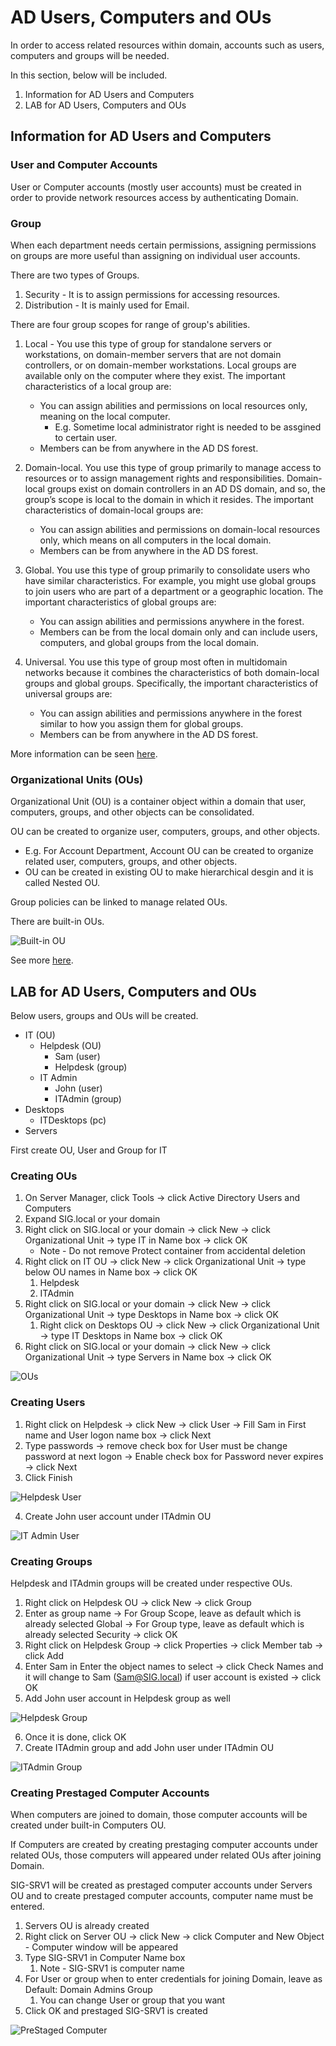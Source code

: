 # AD Users, Computers and OUs

In order to access related resources within domain, accounts such as users, computers and groups will be needed.

In this section, below will be included.

1. Information for AD Users and Computers
2. LAB for AD Users, Computers and OUs

## Information for AD Users and Computers

### User and Computer Accounts

User or Computer accounts (mostly user accounts) must be created in order to provide network resources access by authenticating Domain.

### Group

When each department needs certain permissions, assigning permissions on groups are more useful than assigning on individual user accounts.

There are two types of Groups.

1. Security - It is to assign permissions for accessing resources.
2. Distribution - It is mainly used for Email.

There are four group scopes for range of group's abilities.

1. Local - You use this type of group for standalone servers or workstations, on domain-member servers that are not domain controllers, or on domain-member workstations. Local groups are available only on the computer where they exist. The important characteristics of a local group are:
    * You can assign abilities and permissions on local resources only, meaning on the local computer.
      * E.g. Sometime local administrator right is needed to be assgined to certain user.
    * Members can be from anywhere in the AD DS forest.

2. Domain-local. You use this type of group primarily to manage access to resources or to assign management rights and responsibilities. Domain-local groups exist on domain controllers in an AD DS domain, and so, the group’s scope is local to the domain in which it resides. The important characteristics of domain-local groups are:
    * You can assign abilities and permissions on domain-local resources only, which means on all computers in the local domain.
    * Members can be from anywhere in the AD DS forest.

3. Global. You use this type of group primarily to consolidate users who have similar characteristics. For example, you might use global groups to join users who are part of a department or a geographic location. The important characteristics of global groups are:
    * You can assign abilities and permissions anywhere in the forest.
    * Members can be from the local domain only and can include users, computers, and global groups from the local domain.

4. Universal. You use this type of group most often in multidomain networks because it combines the characteristics of both domain-local groups and global groups. Specifically, the important characteristics of universal groups are:
    * You can assign abilities and permissions anywhere in the forest similar to how you assign them for global groups.
    * Members can be from anywhere in the AD DS forest.

More information can be seen [here](https://learn.microsoft.com/en-us/training/modules/introduction-to-ad-ds/3-define-users-groups-computers).

### Organizational Units (OUs)

Organizational Unit (OU) is a container object within a domain that user, computers, groups, and other objects can be consolidated.

OU can be created to organize user, computers, groups, and other objects.
* E.g. For Account Department, Account OU can be created to organize related user, computers, groups, and other objects.
* OU can be created in existing OU to make hierarchical desgin and it is called Nested OU.

Group policies can be linked to manage related OUs.

There are built-in OUs.

![Built-in OU](win-svr-lab-img/BuiltInOU.jpg)

See more [here](https://learn.microsoft.com/en-us/training/modules/introduction-to-ad-ds/5-define-organizational-units).

## LAB for AD Users, Computers and OUs

Below users, groups and OUs will be created.

* IT (OU)
  * Helpdesk (OU)
    * Sam (user)
    * Helpdesk (group)
  * IT Admin
    * John (user)
    * ITAdmin (group)
* Desktops
  * ITDesktops (pc)
* Servers

First create OU, User and Group for IT

### Creating OUs

1. On Server Manager, click Tools &rarr; click Active Directory Users and Computers
2. Expand SIG.local or your domain
3. Right click on SIG.local or your domain &rarr; click New &rarr; click Organizational Unit &rarr; type IT in Name box &rarr; click OK
   * Note - Do not remove Protect container from accidental deletion
4. Right click on IT OU &rarr; click New &rarr; click Organizational Unit &rarr; type below OU names in Name box &rarr; click OK
   1. Helpdesk
   2. ITAdmin
5. Right click on SIG.local or your domain &rarr; click New &rarr; click Organizational Unit &rarr; type Desktops in Name box &rarr; click OK
   1. Right click on Desktops OU &rarr; click New &rarr; click Organizational Unit &rarr; type IT Desktops in Name box &rarr; click OK
6. Right click on SIG.local or your domain &rarr; click New &rarr; click Organizational Unit &rarr; type Servers in Name box &rarr; click OK

![OUs](win-svr-lab-img/OUs.jpg)

### Creating Users

1. Right click on Helpdesk &rarr; click New &rarr; click User &rarr; Fill Sam in First name and User logon name box &rarr; click Next
2. Type passwords &rarr; remove check box for User must be change password at next logon &rarr; Enable check box for Password never expires &rarr; click Next
3. Click Finish

![Helpdesk User](win-svr-lab-img/Helpdeskuser.jpg)

4. Create John user account under ITAdmin OU

![IT Admin User](win-svr-lab-img/ITAdminuser.jpg)

### Creating Groups

Helpdesk and ITAdmin groups will be created under respective OUs.

1. Right click on Helpdesk OU &rarr; click New &rarr; click Group
2. Enter as group name &rarr; For Group Scope, leave as default which is already selected Global &rarr; For Group type, leave as default which is already selected Security &rarr; click OK
3. Right click on Helpdesk Group &rarr; click Properties &rarr; click Member tab &rarr; click Add
4. Enter Sam in Enter the object names to select &rarr; click Check Names and it will change to Sam (Sam@SIG.local) if user account is existed &rarr; click OK
5. Add John user account in Helpdesk group as well

![Helpdesk Group](win-svr-lab-img/Helpdeskgroup.jpg)

6. Once it is done, click OK
7. Create ITAdmin group and add John user under ITAdmin OU

![ITAdmin Group](win-svr-lab-img/ITAdmin.jpg)

### Creating Prestaged Computer Accounts

When computers are joined to domain, those computer accounts will be created under built-in Computers OU.

If Computers are created by creating prestaging computer accounts under related OUs, those computers will appeared under related OUs after joining Domain.

SIG-SRV1 will be created as prestaged computer accounts under Servers OU and to create prestaged computer accounts, computer name must be entered.

1. Servers OU is already created
2. Right click on Server OU &rarr; click New &rarr; click Computer and New Object - Computer window will be appeared
3. Type SIG-SRV1 in Computer Name box
   1. Note - SIG-SRV1 is computer name
4. For User or group when to enter credentials for joining Domain, leave as Default: Domain Admins Group
   1. You can change User or group that you want
5. Click OK and prestaged SIG-SRV1 is created

![PreStaged Computer](win-svr-lab-img/PreStagedComputer.jpg)